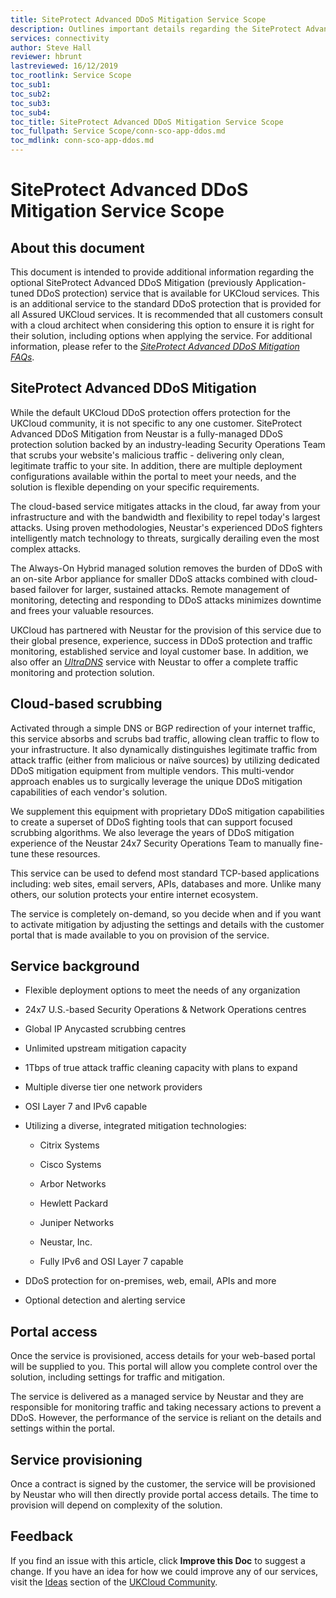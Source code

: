 ```yaml
---
title: SiteProtect Advanced DDoS Mitigation Service Scope
description: Outlines important details regarding the SiteProtect Advanced DDoS Mitigation (previously Application-tuned DDoS protection) service
services: connectivity
author: Steve Hall
reviewer: hbrunt
lastreviewed: 16/12/2019
toc_rootlink: Service Scope
toc_sub1: 
toc_sub2:
toc_sub3:
toc_sub4:
toc_title: SiteProtect Advanced DDoS Mitigation Service Scope
toc_fullpath: Service Scope/conn-sco-app-ddos.md
toc_mdlink: conn-sco-app-ddos.md
---
```


# SiteProtect Advanced DDoS Mitigation Service Scope

## About this document

This document is intended to provide additional information regarding the optional SiteProtect Advanced DDoS Mitigation (previously Application-tuned DDoS protection) service that is available for UKCloud services. This is an additional service to the standard DDoS protection that is provided for all Assured UKCloud services. It is recommended that all customers consult with a cloud architect when considering this option to ensure it is right for their solution, including options when applying the service. For additional information, please refer to the [*SiteProtect Advanced DDoS Mitigation FAQs*](conn-faq-app-ddos.md).

## SiteProtect Advanced DDoS Mitigation

While the default UKCloud DDoS protection offers protection for the UKCloud community, it is not specific to any one customer. SiteProtect Advanced DDoS Mitigation from Neustar is a fully-managed DDoS protection solution backed by an industry-leading Security Operations Team that scrubs your website's malicious traffic - delivering only clean, legitimate traffic to your site. In addition, there are multiple deployment configurations available within the portal to meet your needs, and the solution is flexible depending on your specific requirements.

The cloud-based service mitigates attacks in the cloud, far away from your infrastructure and with the bandwidth and flexibility to repel today's largest attacks. Using proven methodologies, Neustar's experienced DDoS fighters intelligently match technology to threats, surgically derailing even the most complex attacks.

The Always-On Hybrid managed solution removes the burden of DDoS with an on-site Arbor appliance for smaller DDoS attacks combined with cloud-based failover for larger, sustained attacks. Remote management of monitoring, detecting and responding to DDoS attacks minimizes downtime and frees your valuable resources.

UKCloud has partnered with Neustar for the provision of this service due to their global presence, experience, success in DDoS protection and traffic monitoring, established service and loyal customer base. In addition, we also offer an [*UltraDNS*](conn-sco-glb.md) service with Neustar to offer a complete traffic monitoring and protection solution.

## Cloud-based scrubbing

Activated through a simple DNS or BGP redirection of your internet traffic, this service absorbs and scrubs bad traffic, allowing clean traffic to flow to your infrastructure. It also dynamically distinguishes legitimate traffic from attack traffic (either from malicious or naïve sources) by utilizing dedicated DDoS mitigation equipment from multiple vendors. This multi-vendor approach enables us to surgically leverage the unique DDoS mitigation capabilities of each vendor's solution.

We supplement this equipment with proprietary DDoS mitigation capabilities to create a superset of DDoS fighting tools that can support focused scrubbing algorithms. We also leverage the years of DDoS mitigation experience of the Neustar 24x7 Security Operations Team to manually fine-tune these resources.

This service can be used to defend most standard TCP-based applications including: web sites, email servers, APIs, databases and more. Unlike many others, our solution protects your entire internet ecosystem.

The service is completely on-demand, so you decide when and if you want to activate mitigation by adjusting the settings and details with the customer portal that is made available to you on provision of the service.

## Service background

- Flexible deployment options to meet the needs of any organization

- 24x7 U.S.-based Security Operations & Network Operations centres

- Global IP Anycasted scrubbing centres

- Unlimited upstream mitigation capacity

- 1Tbps of true attack traffic cleaning capacity with plans to expand

- Multiple diverse tier one network providers

- OSI Layer 7 and IPv6 capable

- Utilizing a diverse, integrated mitigation technologies:

  - Citrix Systems

  - Cisco Systems

  - Arbor Networks

  - Hewlett Packard

  - Juniper Networks

  - Neustar, Inc.

  - Fully IPv6 and OSI Layer 7 capable

- DDoS protection for on-premises, web, email, APIs and more

- Optional detection and alerting service

## Portal access

Once the service is provisioned, access details for your web-based portal will be supplied to you. This portal will allow you complete control over the solution, including settings for traffic and mitigation.

The service is delivered as a managed service by Neustar and they are responsible for monitoring traffic and taking necessary actions to prevent a DDoS. However, the performance of the service is reliant on the details and settings within the portal.

## Service provisioning

Once a contract is signed by the customer, the service will be provisioned by Neustar who will then directly provide portal access details. The time to provision will depend on complexity of the solution.

## Feedback

If you find an issue with this article, click **Improve this Doc** to suggest a change. If you have an idea for how we could improve any of our services, visit the [Ideas](https://community.ukcloud.com/ideas) section of the [UKCloud Community](https://community.ukcloud.com).
